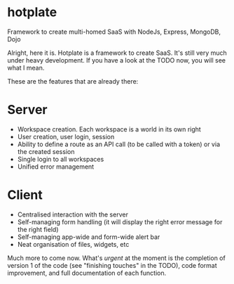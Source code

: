 hotplate
========

Framework to create multi-homed SaaS with NodeJs, Express, MongoDB, Dojo

Alright, here it is. Hotplate is a framework to create SaaS. It's still very much under heavy development. If you have a look at the TODO now, you will see what I mean.

These are the features that are already there:

Server
======

* Workspace creation. Each workspace is a world in its own right
* User creation, user login, session
* Ability to define a route as an API call (to be called with a token) or via the created session
* Single login to all workspaces
* Unified error management

Client
======
* Centralised interaction with the server
* Self-managing form handling (it will display the right error message for the right field)
* Self-managing app-wide and form-wide alert bar
* Neat organisation of files, widgets, etc

Much more to come now.
What's _urgent_ at the moment is the completion of version 1 of the code (see "finishing touches" in the TODO), code format improvement, and full documentation of each function.


